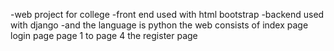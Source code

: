 -web project for college
-front end used with html bootstrap
-backend used with django 
-and the language is python
the web consists of
index page
login page
page 1 to page 4
the register page
